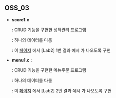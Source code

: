 ## OSS_03

- **score1.c** 

  : CRUD 기능을 구현한 성적관리 프로그램
  
  : 하나의 데이터를 다룸
  
  : 이 [페이지](https://docs.google.com/document/d/1eO3h_4K_FXTltJycHL8A1f91g2TLTzugSOOfyVwh07U/edit#heading=h.jcc8ei7ygu91) 에서 [Lab2] 1번 결과 예시 가 나오도록 구현
 
- **menu1.c** : 

  : CRUD 기능을 구현한 메뉴주문 프로그램

  : 하나의 데이터를 다룸 
  
  : 이 [페이지](https://docs.google.com/document/d/1eO3h_4K_FXTltJycHL8A1f91g2TLTzugSOOfyVwh07U/edit#heading=h.8nwaxpa7qw3w) 에서 [Lab2] 2번 결과 예시 가 나오도록 구현
   
 
  


